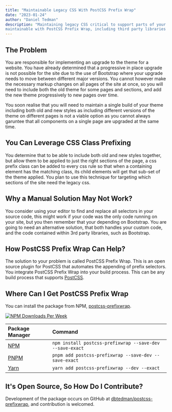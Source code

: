 ```yaml
---
title: "Maintainable Legacy CSS With PostCSS Prefix Wrap"
date: "2023-01-24"
author: "Daniel Tedman"
description: "Maintaining legacy CSS critical to support parts of your website that can not yet be upgraded, can be made
maintainable with PostCSS Prefix Wrap, including third party libraries that you do not maintain."
---
```


## The Problem

You are responsible for implementing an upgrade to the theme for a website. You have already determined that a
progressive in place upgrade is not possible for the site due to the use of Bootstrap where your upgrade needs to move
between different major versions. You cannot however make the necessary markup changes on all pages of the site at once,
so you will need to include both the old theme for some pages and sections, and add the new theme progressively to new
pages over time.

You soon realise that you will need to maintain a single build of your theme including both old and new styles as
including different versions of the theme on different pages is not a viable option as you cannot always garuntee that
all components on a single page are upgraded at the same time.

## You Can Leverage CSS Class Prefixing

You determine that to be able to include both old and new styles together, but allow them to be applied to just the
right sections of the page, a css prefix class can be added to every css rule so that when a containing element has the
matching class, its child elements will get that sub-set of the theme applied. You plan to use this technique for
targeting which sections of the site need the legacy css.

## Why a Manual Solution May Not Work?

You consider using your editor to find and replace all selectors in your source code, this might work if your code was
the only code running on your site, but you then remember that your depending on Bootstrap. You are going to need an
alternative solution, that both handles your custom code, and the code contained within 3rd party libraries, such as
Bootstrap.

## How PostCSS Prefix Wrap Can Help?

The solution to your problem is called PostCSS Prefix Wrap. This is an open source plugin for PostCSS that automates the
appending of prefix selectors. You integrate PostCSS Prefix Wrap into your build process. This can be any build process
that supports [PostCSS](https://postcss.org).

## Where Can I Get PostCSS Prefix Wrap

You can install the package from NPM, [postcss-prefixwrap](https://www.npmjs.com/package/postcss-prefixwrap).

[![NPM Downloads Per Week](https://img.shields.io/npm/dw/postcss-prefixwrap?color=blue&logo=npm&style=for-the-badge)](https://www.npmjs.com/package/postcss-prefixwrap)

| Package Manager                                         | Command                                                  |
| :------------------------------------------------------ | :------------------------------------------------------- |
| [NPM](https://www.npmjs.com/package/postcss-prefixwrap) | `npm install postcss-prefixwrap --save-dev --save-exact` |
| [PNPM](https://pnpm.io)                                 | `pnpm add postcss-prefixwrap --save-dev --save-exact`    |
| [Yarn](https://yarnpkg.com/package/postcss-prefixwrap)  | `yarn add postcss-prefixwrap --dev --exact`              |

## It's Open Source, So How Do I Contribute?

Development of the package occurs on GitHub
at [dbtedman/postcss-prefixwrap](https://github.com/dbtedman/postcss-prefixwrap), and contribution is welcomed.
